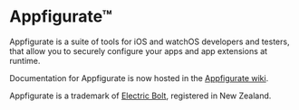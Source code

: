 # Appfigurate™

Appfigurate is a suite of tools for iOS and watchOS developers and testers, that allow you to securely configure your apps and app extensions at runtime. 

Documentation for Appfigurate is now hosted in the [Appfigurate wiki](https://github.com/electricbolt/appfiguratesdk/wiki).

Appfigurate is a trademark of [Electric Bolt](https://www.electricbolt.co.nz), registered in New Zealand.